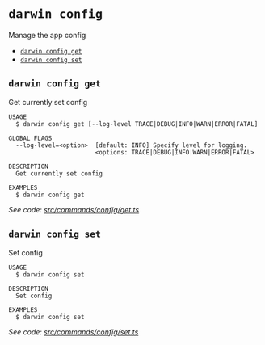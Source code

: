 `darwin config`
===============

Manage the app config

* [`darwin config get`](#darwin-config-get)
* [`darwin config set`](#darwin-config-set)

## `darwin config get`

Get currently set config

```
USAGE
  $ darwin config get [--log-level TRACE|DEBUG|INFO|WARN|ERROR|FATAL]

GLOBAL FLAGS
  --log-level=<option>  [default: INFO] Specify level for logging.
                        <options: TRACE|DEBUG|INFO|WARN|ERROR|FATAL>

DESCRIPTION
  Get currently set config

EXAMPLES
  $ darwin config get
```

_See code: [src/commands/config/get.ts](https://github.com/rpidanny/darwin/blob/v1.4.0/src/commands/config/get.ts)_

## `darwin config set`

Set config

```
USAGE
  $ darwin config set

DESCRIPTION
  Set config

EXAMPLES
  $ darwin config set
```

_See code: [src/commands/config/set.ts](https://github.com/rpidanny/darwin/blob/v1.4.0/src/commands/config/set.ts)_
